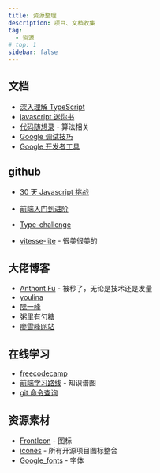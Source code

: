 ```yaml
---
title: 资源整理
description: 项目、文档收集
tag:
  - 资源
# top: 1
sidebar: false
---
```


## 文档

- [深入理解 TypeScript](https://jkchao.github.io/typescript-book-chinese/#why)
- [javascript 迷你书](http://liubin.org/promises-book/)
- [代码随想录](https://programmercarl.com/) - 算法相关
- [Google 调试技巧](https://blog.spoock.com/2016/04/03/chrome-extension-debugging/)
- [Google 开发者工具](http://shouce.jb51.net/chrome/)

## github

- [30 天 Javascript 挑战](https://github.com/Asabeneh/30-Days-Of-JavaScript)

- [前端入门到进阶](https://github.com/qianguyihao/Web/tree/master)

- [Type-challenge](https://github.com/type-challenges/type-challenges)
- [vitesse-lite](https://github.com/antfu/vitesse-lite) - 很美很美的

## 大佬博客

- [Anthont Fu](https://antfu.me/) - 被秒了，无论是技术还是发量
- [youlina](https://younglina.top/)
- [阮一峰](http://ruanyifeng.com/blog/)
- [粥里有勺糖](https://sugarat.top/)
- [廖雪峰网站](https://www.liaoxuefeng.com/)

## 在线学习

- [freecodecamp](https://www.freecodecamp.org/learn/)
- [前端学习路线](https://objtube.github.io/front-end-roadmap/#/) - 知识谱图
- [git 命令查询](https://gitexplorer.com/)

## 资源素材

- [FrontIcon](https://fontawesome.com/icons) - 图标
- [icones](https://icones.js.org/) - 所有开源项目图标整合
- [Google_fonts](https://fonts.google.com/) - 字体
